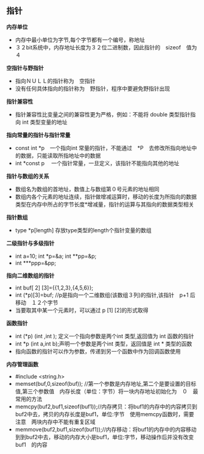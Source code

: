 ## 指针

**内存单位**　　　　　　

- 内存中最小单位为字节,每个字节都有一个编号，称地址
- ３２bit系统中，内存地址长度为３２位二进制数，因此指针的　sizeof　值为４

**空指针与野指针**   

- 指向ＮＵＬＬ的指针称为　空指针  
- 没有任何具体指向的指针称为　野指针，程序中要避免野指针出现  

**指针兼容性**　　

- 指针兼容性比变量之间的兼容性更为严格，例如：不能将 double 类型指针指向 int 类型变量的地址   

**指向常量的指针与指针常量**　　　　　

- const int  *p　一个指向int 常量的指针，不能通过　*P　去修改所指向地址中的数据，只能读取所指地址中的数据　　　
- int  *const  p 　一个指针常量，一旦定义，该指针不能指向其他的地址  　　

**指针与数组的关系**

- 数组名为数组的首地址，数值上与数组第０号元素的地址相同
- 数组内各个元素的地址连续，指针做增减运算时，移动的长度为所指向的数据类型在内存中所占的字节长度*增减量，指针的运算与其指向的数据类型相关　　

**指针数组**　　　　

- type *p[length]    存放type类型的length个指针变量的数组        

**二级指针与多级指针**     

- int a=10; int *p=&a; int **pp=&p;     　　
- int ***ppp=&pp;

**指向二维数组的指针**      

- int buf[ 2] [3]={{1,2,3},{4,5,6}};
- int  (*p)[3]=buf;   //p是指向一个二维数组(该数组３列)的指针,该指针　p+1 后　移动　１２个字节
- 当要取其中某一个元素时，可以通过 p [1] [2]的形式取得　　

**函数指针**　　　　

-  int  (*p) (int ,int );  定义一个指向参数是两个int 类型,返回值为 int 函数的指针
- int  *p (int a,int b);声明一个参数是两个int 类型，返回值是 int * 类型的函数　　　
- 指向函数的指针可以作为参数，传递到另一个函数中作为回调函数使用　　　　

**内存管理函数**　　

- #include <string.h> 
- memset(buf,0,sizeof(buf)); //第一个参数是内存地址,第二个是要设置的目标值,第三个参数值　内存长度（单位：字节）将一块内存地址初始化为　０　最常用的方法 　　
- memcpy(buf2,buf1,sizeof(buf1));//内存拷贝：将buf1的内存中的内容拷贝到buf2中去，拷贝的内存长度是buf1，单位:字节　使用memcpy函数时，需要注意　两块内存中不能有重复区域　
- memmove(buf2,buf1,sizeof(buf1));//内存移动：将buf1的内存中的内容移动到到buf2中去，移动的内存大小是buf1，单位:字节，移动操作后并没有改变　buf1　的内容　　



　　　　



  